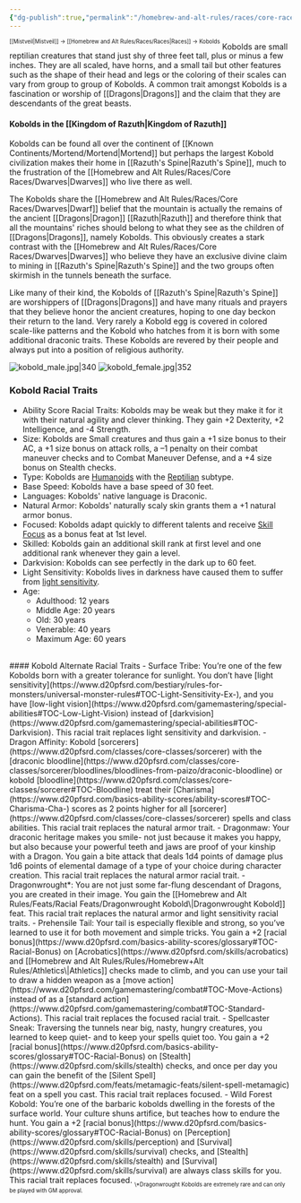 ```yaml
---
{"dg-publish":true,"permalink":"/homebrew-and-alt-rules/races/core-races/kobolds/"}
---
```


<sup><sup>[[Mistveil\|Mistveil]] → [[Homebrew and Alt Rules/Races/Races\|Races]] → Kobolds</sup></sup>
Kobolds are small reptilian creatures that stand just shy of three feet tall, plus or minus a few inches. They are all scaled, have horns, and a small tail but other features such as the shape of their head and legs or the coloring of their scales can vary from group to group of Kobolds. A common trait amongst Kobolds is a fascination or worship of [[Dragons\|Dragons]] and the claim that they are descendants of the great beasts.
#### Kobolds in the [[Kingdom of Razuth\|Kingdom of Razuth]]
Kobolds can be found all over the continent of [[Known Continents/Mortend/Mortend\|Mortend]] but perhaps the largest Kobold civilization makes their home in [[Razuth's Spine\|Razuth's Spine]], much to the frustration of the [[Homebrew and Alt Rules/Races/Core Races/Dwarves\|Dwarves]] who live there as well.

The Kobolds share the [[Homebrew and Alt Rules/Races/Core Races/Dwarves\|Dwarf]] belief that the mountain is actually the remains of the ancient [[Dragons\|Dragon]] [[Razuth\|Razuth]] and therefore think that all the mountains' riches should belong to what they see as the children of [[Dragons\|Dragons]], namely Kobolds. This obviously creates a stark contrast with the [[Homebrew and Alt Rules/Races/Core Races/Dwarves\|Dwarves]] who believe they have an exclusive divine claim to mining in [[Razuth's Spine\|Razuth's Spine]] and the two groups often skirmish in the tunnels beneath the surface.

Like many of their kind, the Kobolds of [[Razuth's Spine\|Razuth's Spine]] are worshippers of [[Dragons\|Dragons]] and have many rituals and prayers that they believe honor the ancient creatures, hoping to one day beckon their return to the land. Very rarely a Kobold egg is covered in colored scale-like patterns and the Kobold who hatches from it is born with some additional draconic traits. These Kobolds are revered by their people and always put into a position of religious authority.

![kobold_male.jpg|340](/img/user/Attachments/kobold_male.jpg) ![kobold_female.jpg|352](/img/user/Attachments/kobold_female.jpg)

### Kobold Racial Traits
- Ability Score Racial Traits: Kobolds may be weak but they make it for it with their natural agility and clever thinking. They gain +2 Dexterity, +2 Intelligence, and -4 Strength.
- Size: Kobolds are Small creatures and thus gain a +1 size bonus to their AC, a +1 size bonus on attack rolls, a –1 penalty on their combat maneuver checks and to Combat Maneuver Defense, and a +4 size bonus on Stealth checks. 
- Type: Kobolds are [Humanoids](https://www.d20pfsrd.com/bestiary/rules-for-monsters/creature-types#TOC-Humanoid) with the [Reptilian](https://www.d20pfsrd.com/bestiary/rules-for-monsters/creature-types#TOC-Reptilian) subtype.
- Base Speed: Kobolds have a base speed of 30 feet.
- Languages: Kobolds' native language is Draconic.
- Natural Armor: Kobolds' naturally scaly skin grants them a +1 natural armor bonus.
- Focused: Kobolds adapt quickly to different talents and receive [Skill Focus](https://www.d20pfsrd.com/feats/general-feats/skill-focus) as a bonus feat at 1st level.
- Skilled: Kobolds gain an additional skill rank at first level and one additional rank whenever they gain a level.
- Darkvision: Kobolds can see perfectly in the dark up to 60 feet.
- Light Sensitivity: Kobolds lives in darkness have caused them to suffer from [light sensitivity](https://www.d20pfsrd.com/bestiary/rules-for-monsters/universal-monster-rules#TOC-Light-Sensitivity-Ex-).
- Age:
    - Adulthood: 12 years
    - Middle Age: 20 years
    - Old: 30 years
    - Venerable: 40 years
    - Maximum Age: 60 years
<br>
#### Kobold Alternate Racial Traits
- Surface Tribe: You’re one of the few Kobolds born with a greater tolerance for sunlight. You don’t have [light sensitivity](https://www.d20pfsrd.com/bestiary/rules-for-monsters/universal-monster-rules#TOC-Light-Sensitivity-Ex-), and you have [low-light vision](https://www.d20pfsrd.com/gamemastering/special-abilities#TOC-Low-Light-Vision) instead of [darkvision](https://www.d20pfsrd.com/gamemastering/special-abilities#TOC-Darkvision). This racial trait replaces light sensitivity and darkvision.
- Dragon Affinity: Kobold [sorcerers](https://www.d20pfsrd.com/classes/core-classes/sorcerer) with the [draconic bloodline](https://www.d20pfsrd.com/classes/core-classes/sorcerer/bloodlines/bloodlines-from-paizo/draconic-bloodline) or kobold [bloodline](https://www.d20pfsrd.com/classes/core-classes/sorcerer#TOC-Bloodline) treat their [Charisma](https://www.d20pfsrd.com/basics-ability-scores/ability-scores#TOC-Charisma-Cha-) scores as 2 points higher for all [sorcerer](https://www.d20pfsrd.com/classes/core-classes/sorcerer) spells and class abilities. This racial trait replaces the natural armor trait.
- Dragonmaw: Your draconic heritage makes you smile- not just because it makes you happy, but also because your powerful teeth and jaws are proof of your kinship with a Dragon. You gain a bite attack that deals 1d4 points of damage plus 1d6 points of elemental damage of a type of your choice during character creation. This racial trait replaces the natural armor racial trait.
- Dragonwrought*: You are not just some far-flung descendant of Dragons, you are created in their image. You gain the [[Homebrew and Alt Rules/Feats/Racial Feats/Dragonwrought Kobold\|Dragonwrought Kobold]] feat. This racial trait replaces the natural armor and light sensitivity racial traits.
- Prehensile Tail: Your tail is especially flexible and strong, so you’ve learned to use it for both movement and simple tricks. You gain a +2 [racial bonus](https://www.d20pfsrd.com/basics-ability-scores/glossary#TOC-Racial-Bonus) on [Acrobatics](https://www.d20pfsrd.com/skills/acrobatics) and [[Homebrew and Alt Rules/Rules/Homebrew+Alt Rules/Athletics\|Athletics]] checks made to climb, and you can use your tail to draw a hidden weapon as a [move action](https://www.d20pfsrd.com/gamemastering/combat#TOC-Move-Actions) instead of as a [standard action](https://www.d20pfsrd.com/gamemastering/combat#TOC-Standard-Actions). This racial trait replaces the focused racial trait.
- Spellcaster Sneak: Traversing the tunnels near big, nasty, hungry creatures, you learned to keep quiet- and to keep your spells quiet too. You gain a +2 [racial bonus](https://www.d20pfsrd.com/basics-ability-scores/glossary#TOC-Racial-Bonus) on [Stealth](https://www.d20pfsrd.com/skills/stealth) checks, and once per day you can gain the benefit of the [Silent Spell](https://www.d20pfsrd.com/feats/metamagic-feats/silent-spell-metamagic) feat on a spell you cast. This racial trait replaces focused.
- Wild Forest Kobold: You’re one of the barbaric kobolds dwelling in the forests of the surface world. Your culture shuns artifice, but teaches how to endure the hunt. You gain a +2 [racial bonus](https://www.d20pfsrd.com/basics-ability-scores/glossary#TOC-Racial-Bonus) on [Perception](https://www.d20pfsrd.com/skills/perception) and [Survival](https://www.d20pfsrd.com/skills/survival) checks, and [Stealth](https://www.d20pfsrd.com/skills/stealth) and [Survival](https://www.d20pfsrd.com/skills/survival) are always class skills for you. This racial trait replaces focused.
<sub><sub>\*Dragonwrought Kobolds are extremely rare and can only be played with GM approval.</sub></sub>
